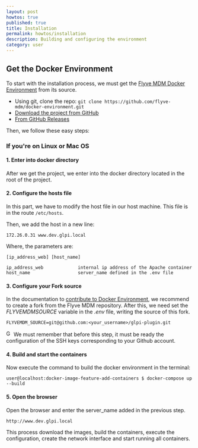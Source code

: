 ```yaml
---
layout: post
howtos: true
published: true
title: Installation
permalink: howtos/installation
description: Building and configuring the environment
category: user
---
```


## Get the Docker Environment

To start with the installation process, we must get the [Flyve MDM Docker Environment](https://github.com/flyve-mdm/docker-environment) from its source.

- Using git, clone the repo: ```git clone https://github.com/flyve-mdm/docker-environment.git```
- [Download the project from GitHub](https://github.com/flyve-mdm/docker-environment/archive/develop.zip)
- [From GitHub Releases](https://github.com/flyve-mdm/docker-environment/releases)

Then, we follow these easy steps:

### If you're on Linux or Mac OS

#### 1. Enter into docker directory

After we get the project, we enter into the docker directory located in the root of the project.

#### 2. Configure the hosts file

In this part, we have to modify the host file in our host machine. This file is in the route ```/etc/hosts```.

Then, we add the host in a new line:

```172.26.0.31 www.dev.glpi.local```

Where, the parameters are:

    [ip_address_web] [host_name]

    ip_address_web             internal ip address of the Apache container
    host_name                  server_name defined in the .env file

#### 3. Configure your Fork source

In the documentation to [contribute to Docker Environment](https://github.com/flyve-mdm/docker-environment/blob/develop/CONTRIBUTING.md), we recommend to create a fork from the Flyve MDM repository. After this, we need set the  *FLYVEMDMSOURCE* variable in the *.env* file, writing the source of this fork.

```FLYVEMDM_SOURCE=git@github.com:<your_username>/glpi-plugin.git```

<img src="{{ '/images/picto-information.png' | absolute_url }}" alt="Good to know:" height="16px"/> We must remember that before this step, it must be ready the configuration of the SSH keys corresponding to your Github account.

#### 4. Build and start the containers

Now execute the command to build the docker environment in the terminal:

```user@localhost:docker-image-feature-add-containers $ docker-compose up --build```

#### 5. Open the browser

Open the browser and enter the server_name added in the previous step.

```http://www.dev.glpi.local```

This process download the images, build the containers, execute the configuration, create the network interface and start running all containers.